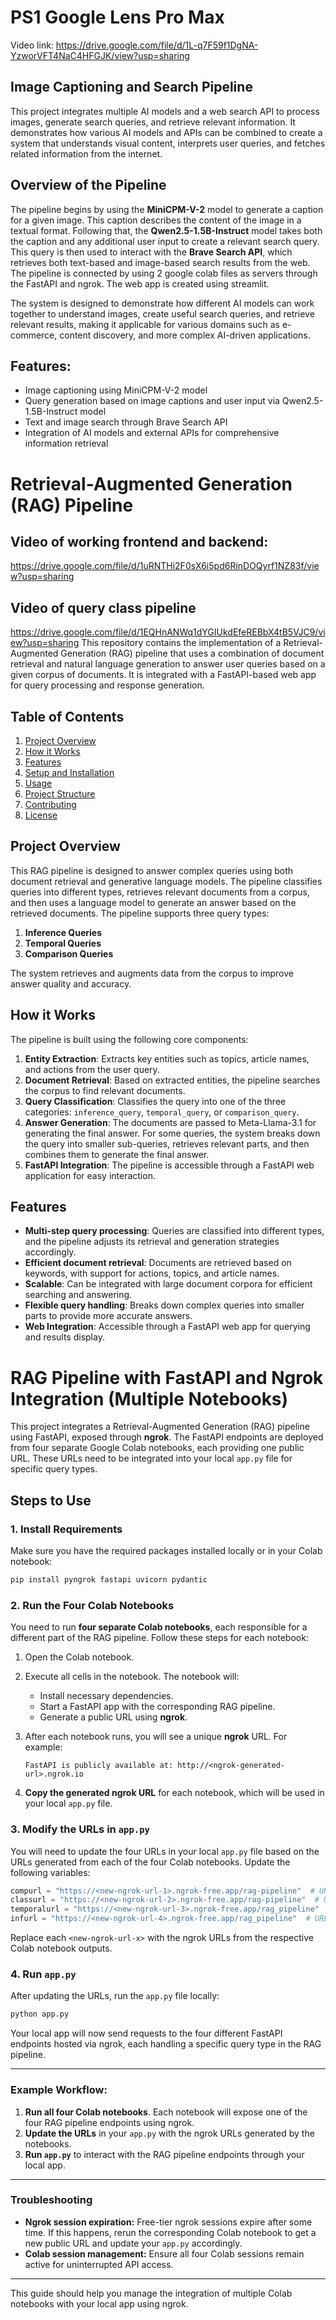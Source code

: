 # PS1 Google Lens Pro Max
Video link: https://drive.google.com/file/d/1L-q7F59f1DgNA-YzworVFT4NaC4HFGJK/view?usp=sharing
## Image Captioning and Search Pipeline

This project integrates multiple AI models and a web search API to process images, generate search queries, and retrieve relevant information. It demonstrates how various AI models and APIs can be combined to create a system that understands visual content, interprets user queries, and fetches related information from the internet.

## Overview of the Pipeline

The pipeline begins by using the **MiniCPM-V-2** model to generate a caption for a given image. This caption describes the content of the image in a textual format. Following that, the **Qwen2.5-1.5B-Instruct** model takes both the caption and any additional user input to create a relevant search query. This query is then used to interact with the **Brave Search API**, which retrieves both text-based and image-based search results from the web. The pipeline is connected by using 2 google colab files as servers through the FastAPI and ngrok. The web app is created using streamlit.

The system is designed to demonstrate how different AI models can work together to understand images, create useful search queries, and retrieve relevant results, making it applicable for various domains such as e-commerce, content discovery, and more complex AI-driven applications.

## Features:
- Image captioning using MiniCPM-V-2 model
- Query generation based on image captions and user input via Qwen2.5-1.5B-Instruct model
- Text and image search through Brave Search API
- Integration of AI models and external APIs for comprehensive information retrieval


# Retrieval-Augmented Generation (RAG) Pipeline

## Video of working frontend and backend: 
https://drive.google.com/file/d/1uRNTHi2F0sX6i5pd6RinDOQyrf1NZ83f/view?usp=sharing
## Video of query class pipeline
https://drive.google.com/file/d/1EQHnANWq1dYGIUkdEfeREBbX4tB5VJC9/view?usp=sharing
This repository contains the implementation of a Retrieval-Augmented Generation (RAG) pipeline that uses a combination of document retrieval and natural language generation to answer user queries based on a given corpus of documents. It is integrated with a FastAPI-based web app for query processing and response generation.

## Table of Contents

1. [Project Overview](#project-overview)
2. [How it Works](#how-it-works)
3. [Features](#features)
4. [Setup and Installation](#setup-and-installation)
5. [Usage](#usage)
6. [Project Structure](#project-structure)
7. [Contributing](#contributing)
8. [License](#license)

## Project Overview

This RAG pipeline is designed to answer complex queries using both document retrieval and generative language models. The pipeline classifies queries into different types, retrieves relevant documents from a corpus, and then uses a language model to generate an answer based on the retrieved documents. The pipeline supports three query types:

1. **Inference Queries**
2. **Temporal Queries**
3. **Comparison Queries**

The system retrieves and augments data from the corpus to improve answer quality and accuracy.

## How it Works

The pipeline is built using the following core components:

1. **Entity Extraction**: Extracts key entities such as topics, article names, and actions from the user query.
2. **Document Retrieval**: Based on extracted entities, the pipeline searches the corpus to find relevant documents.
3. **Query Classification**: Classifies the query into one of the three categories: `inference_query`, `temporal_query`, or `comparison_query`.
4. **Answer Generation**: The documents are passed to Meta-Llama-3.1 for generating the final answer. For some queries, the system breaks down the query into smaller sub-queries, retrieves relevant parts, and then combines them to generate the final answer.
5. **FastAPI Integration**: The pipeline is accessible through a FastAPI web application for easy interaction.

## Features

- **Multi-step query processing**: Queries are classified into different types, and the pipeline adjusts its retrieval and generation strategies accordingly.
- **Efficient document retrieval**: Documents are retrieved based on keywords, with support for actions, topics, and article names.
- **Scalable**: Can be integrated with large document corpora for efficient searching and answering.
- **Flexible query handling**: Breaks down complex queries into smaller parts to provide more accurate answers.
- **Web Integration**: Accessible through a FastAPI web app for querying and results display.


# RAG Pipeline with FastAPI and Ngrok Integration (Multiple Notebooks)

This project integrates a Retrieval-Augmented Generation (RAG) pipeline using FastAPI, exposed through **ngrok**. The FastAPI endpoints are deployed from four separate Google Colab notebooks, each providing one public URL. These URLs need to be integrated into your local `app.py` file for specific query types.

## Steps to Use

### 1. Install Requirements

Make sure you have the required packages installed locally or in your Colab notebook:

```bash
pip install pyngrok fastapi uvicorn pydantic
```

### 2. Run the Four Colab Notebooks

You need to run **four separate Colab notebooks**, each responsible for a different part of the RAG pipeline. Follow these steps for each notebook:

1. Open the Colab notebook.
2. Execute all cells in the notebook. The notebook will:
   - Install necessary dependencies.
   - Start a FastAPI app with the corresponding RAG pipeline.
   - Generate a public URL using **ngrok**.

3. After each notebook runs, you will see a unique **ngrok** URL. For example:
   ```
   FastAPI is publicly available at: http://<ngrok-generated-url>.ngrok.io
   ```

4. **Copy the generated ngrok URL** for each notebook, which will be used in your local `app.py` file.

### 3. Modify the URLs in `app.py`

You will need to update the four URLs in your local `app.py` file based on the URLs generated from each of the four Colab notebooks. Update the following variables:

```python
compurl = "https://<new-ngrok-url-1>.ngrok-free.app/rag-pipeline"  # URL from notebook 1
classurl = "https://<new-ngrok-url-2>.ngrok-free.app/rag-pipeline"  # URL from notebook 2
temporalurl = "https://<new-ngrok-url-3>.ngrok-free.app/rag_pipeline"  # URL from notebook 3
infurl = "https://<new-ngrok-url-4>.ngrok-free.app/rag_pipeline"  # URL from notebook 4
```

Replace each `<new-ngrok-url-x>` with the ngrok URLs from the respective Colab notebook outputs.

### 4. Run `app.py`

After updating the URLs, run the `app.py` file locally:

```bash
python app.py
```

Your local app will now send requests to the four different FastAPI endpoints hosted via ngrok, each handling a specific query type in the RAG pipeline.

---

### Example Workflow:

1. **Run all four Colab notebooks**. Each notebook will expose one of the four RAG pipeline endpoints using ngrok.
2. **Update the URLs** in your `app.py` with the ngrok URLs generated by the notebooks.
3. **Run `app.py`** to interact with the RAG pipeline endpoints through your local app.

---

### Troubleshooting

- **Ngrok session expiration:** Free-tier ngrok sessions expire after some time. If this happens, rerun the corresponding Colab notebook to get a new public URL and update your `app.py` accordingly.
- **Colab session management:** Ensure all four Colab sessions remain active for uninterrupted API access.

---

This guide should help you manage the integration of multiple Colab notebooks with your local app using ngrok.
